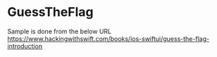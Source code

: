 # GuessTheFlag
Sample is done from the below URL
https://www.hackingwithswift.com/books/ios-swiftui/guess-the-flag-introduction
